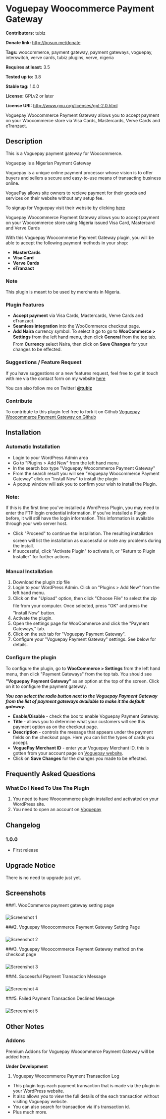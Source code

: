 # Voguepay Woocommerce Payment Gateway #
**Contributors:** tubiz
  
**Donate link:** http://bosun.me/donate
  
**Tags:** woocommerce, payment gateway, payment gateways, voguepay, interswitch, verve cards, tubiz plugins, verve, nigeria
  
**Requires at least:** 3.5
  
**Tested up to:** 3.8
  
**Stable tag:** 1.0.0
  
**License:** GPLv2 or later
  
**License URI:** http://www.gnu.org/licenses/gpl-2.0.html
  

Voguepay Woocommerce Payment Gateway allows you to accept payment on your Woocommerce store via Visa Cards, Mastercards, Verve Cards and eTranzact.




## Description ##

This is a Voguepay payment gateway for Woocommerce.

Voguepay is a Nigerian Payment Gateway

Voguepay is a unique online payment processor whose vision is to offer buyers and sellers a secure and easy-to-use means of transacting business online.

VoguePay allows site owners to recieve payment for their goods and services on their website without any setup fee.

To signup for Voguepay visit their website by clicking [here](https://voguepay.com)

Voguepay Woocommerce Payment Gateway allows you to accept payment on your Woocommerce store using Nigeria issued Visa Card, Mastercard and Verve Cards

With this Voguepay Woocommerce Payment Gateway plugin, you will be able to accept the following payment methods in your shop: 

* __MasterCards__
* __Visa Card__
* __Verve Cards__
* __eTranzact__

### Note ###

This plugin is meant to be used by merchants in Nigeria.

### Plugin Features ###

*   __Accept payment__ via Visa Cards, Mastercards, Verve Cards and eTranzact.
* 	__Seamless integration__ into the WooCommerce checkout page.
* 	__Add Naira__ currency symbol. To select it go to go to __WooCommerce > Settings__ from the left hand menu, then click __General__ from the top tab. From __Currency__ select Naira, then click on __Save Changes__ for your changes to be effected.


### Suggestions / Feature Request ###

If you have suggestions or a new features request, feel free to get in touch with me via the contact form on my website [here](http://bosun.me/get-in-touch/)

You can also follow me on Twitter! **[@tubiz](http://twitter.com/tubiz)**


### Contribute ###
To contribute to this plugin feel free to fork it on Github [Voguepay Woocommerce Payment Gateway on Github](https://github.com/tubiz/voguepay-woocommerce-payment-gateway)


## Installation ##

### Automatic Installation ###
* 	Login to your WordPress Admin area
* 	Go to "Plugins > Add New" from the left hand menu
* 	In the search box type "Voguepay Woocommerce Payment Gateway"
*	From the search result you will see "Voguepay Woocommerce Payment Gateway" click on "Install Now" to install the plugin
*	A popup window will ask you to confirm your wish to install the Plugin.

### Note: ###
If this is the first time you've installed a WordPress Plugin, you may need to enter the FTP login credential information. If you've installed a Plugin before, it will still have the login information. This information is available through your web server host.
          
* Click "Proceed" to continue the installation. The resulting installation screen will list the installation as successful or note any problems during the install.
* If successful, click "Activate Plugin" to activate it, or "Return to Plugin Installer" for further actions.

### Manual Installation ###
1. 	Download the plugin zip file
2. 	Login to your WordPress Admin. Click on "Plugins > Add New" from the left hand menu.
3.  Click on the "Upload" option, then click "Choose File" to select the zip file from your computer. Once selected, press "OK" and press the "Install Now" button.
4.  Activate the plugin.
5. 	Open the settings page for WooCommerce and click the "Payment Gateways," tab.
6. 	Click on the sub tab for "Voguepay Payment Gateway".
7.	Configure your "Voguepay Payment Gateway" settings. See below for details.



### Configure the plugin ###
To configure the plugin, go to __WooCommerce > Settings__ from the left hand menu, then click "Payment Gateways" from the top tab. You should see __"Voguepay Payment Gateway"__ as an option at the top of the screen. Click on it to configure the payment gateway.

__*You can select the radio button next to the Voguepay Payment Gateway from the list of payment gateways available to make it the default gateway.*__

* __Enable/Disable__ - check the box to enable Voguepay Payment Gateway.
* __Title__ - allows you to determine what your customers will see this payment option as on the checkout page.  
* __Description__ - controls the message that appears under the payment fields on the checkout page. Here you can list the types of cards you accept. 
* __VoguePay Merchant ID__  - enter your Voguepay Merchant ID, this is gotten from your account page on [Voguepay website](https://voguepay.com).
* Click on __Save Changes__ for the changes you made to be effected.





## Frequently Asked Questions ##

### What Do I Need To Use The Plugin ###

1.	You need to have Woocommerce plugin installed and activated on your WordPress site.
2.	You need to open an account on [Voguepay](https://voguepay.com)




## Changelog ##

### 1.0.0 ###
*   First release





## Upgrade Notice ##

There is no need to upgrade just yet.






## Screenshots ##

###1. WooCommerce payment gateway setting page
###
![Screenshot 1](https://dl.dropboxusercontent.com/u/28591673/voguepay-woocommerce-payment-gateway/screenshot-1.png)


###2. Voguepay Wooocommerce Payment Gateway Setting Page
###
![Screenshot 2](https://dl.dropboxusercontent.com/u/28591673/voguepay-woocommerce-payment-gateway/screenshot-2.png)


###3. Voguepay Wooocommerce Payment Gateway method on the checkout page
###
![Screenshot 3](https://dl.dropboxusercontent.com/u/28591673/voguepay-woocommerce-payment-gateway/screenshot-3.png)


###4. Successful Payment Transaction Message
###
![Screenshot 4](https://dl.dropboxusercontent.com/u/28591673/voguepay-woocommerce-payment-gateway/screenshot-4.png)


###5. Failed Payment Transaction Declined Message
###
![Screenshot 5](https://dl.dropboxusercontent.com/u/28591673/voguepay-woocommerce-payment-gateway/screenshot-5.png)






## Other Notes ##

### Addons ###
Premium Addons for Voguepay Woocommerce Payment Gateway will be added here.

**Under Development**

1.	Voguepay Woocommerce Payment Transaction Log

*	This plugin logs each payment transaction that is made via the plugin in your WordPress website. 
*	It also allows you to view the full details of the each transaction without visiting Voguepay website.
*	You can also search for transaction via it's transaction id.
* 	Plus much more.

